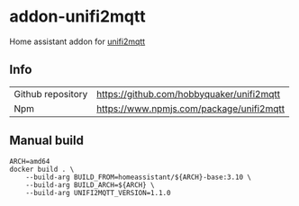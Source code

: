 # addon-unifi2mqtt

Home assistant addon for [unifi2mqtt](https://github.com/hobbyquaker/unifi2mqtt)

## Info

|     |     |
| --- | --- |
| Github repository | https://github.com/hobbyquaker/unifi2mqtt |
| Npm | https://www.npmjs.com/package/unifi2mqtt |

## Manual build

```
ARCH=amd64
docker build . \
    --build-arg BUILD_FROM=homeassistant/${ARCH}-base:3.10 \
    --build-arg BUILD_ARCH=${ARCH} \
    --build-arg UNIFI2MQTT_VERSION=1.1.0
```
